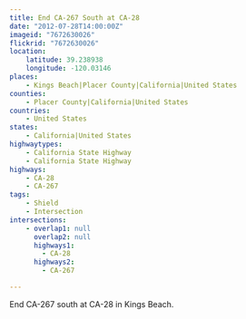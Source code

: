 ```yaml
---
title: End CA-267 South at CA-28
date: "2012-07-28T14:00:00Z"
imageid: "7672630026"
flickrid: "7672630026"
location:
    latitude: 39.238938
    longitude: -120.03146
places:
    - Kings Beach|Placer County|California|United States
counties:
    - Placer County|California|United States
countries:
    - United States
states:
    - California|United States
highwaytypes:
    - California State Highway
    - California State Highway
highways:
    - CA-28
    - CA-267
tags:
    - Shield
    - Intersection
intersections:
    - overlap1: null
      overlap2: null
      highways1:
        - CA-28
      highways2:
        - CA-267

---
```

End CA-267 south at CA-28 in Kings Beach.